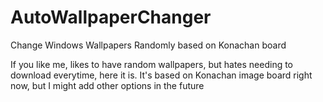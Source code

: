 # AutoWallpaperChanger
Change Windows Wallpapers Randomly based on Konachan board

If you like me, likes to have random wallpapers, but hates needing to download everytime, here it is.
It's based on Konachan image board right now, but I might add other options in the future
